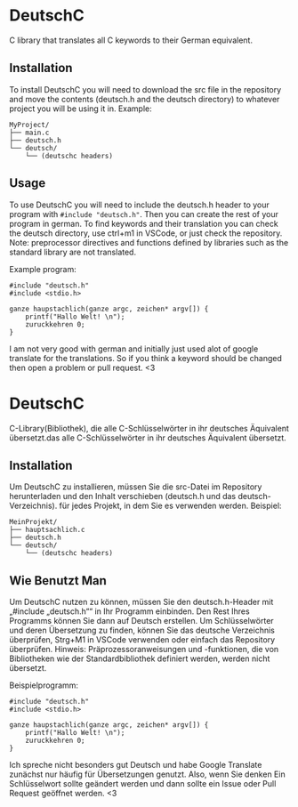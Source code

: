 # DeutschC
C library that translates all C keywords to their German equivalent.

## Installation
To install DeutschC you will need to download the src file in the repository and move the contents (deutsch.h and the deutsch directory)
to whatever project you will be using it in. Example:
```
MyProject/
├── main.c
├── deutsch.h
└── deutsch/
    └── (deutschc headers)
```

## Usage
To use DeutschC you will need to include the deutsch.h header to your program with ```#include "deutsch.h"```. Then you can create the rest of your program in german. To find keywords and their translation you can check the deutsch directory, use ctrl+m1 in VSCode, or just check the repository.
Note: preprocessor directives and functions defined by libraries such as the standard library are not translated.

Example program:
```
#include "deutsch.h"
#include <stdio.h>

ganze haupstachlich(ganze argc, zeichen* argv[]) {
    printf("Hallo Welt! \n");
    zuruckkehren 0;
}
```

I am not very good with german and initially just used alot of google translate for the translations. So if you think
a keyword should be changed then open a problem or pull request. <3

# DeutschC
C-Library(Bibliothek), die alle C-Schlüsselwörter in ihr deutsches Äquivalent übersetzt.das alle C-Schlüsselwörter in ihr deutsches Äquivalent übersetzt. 

## Installation
Um DeutschC zu installieren, müssen Sie die src-Datei im Repository herunterladen und den Inhalt verschieben (deutsch.h und das deutsch-Verzeichnis).
für jedes Projekt, in dem Sie es verwenden werden. Beispiel:
```
MeinProjekt/
├── hauptsachlich.c
├── deutsch.h
└── deutsch/
    └── (deutschc headers)
```

## Wie Benutzt Man
Um DeutschC nutzen zu können, müssen Sie den deutsch.h-Header mit „#include „deutsch.h““ in Ihr Programm einbinden. Den Rest Ihres Programms können Sie dann auf Deutsch erstellen. Um Schlüsselwörter und deren Übersetzung zu finden, können Sie das deutsche Verzeichnis überprüfen, Strg+M1 in VSCode verwenden oder einfach das Repository überprüfen.
Hinweis: Präprozessoranweisungen und -funktionen, die von Bibliotheken wie der Standardbibliothek definiert werden, werden nicht übersetzt.

Beispielprogramm:
```
#include "deutsch.h"
#include <stdio.h>

ganze haupstachlich(ganze argc, zeichen* argv[]) {
    printf("Hallo Welt! \n");
    zuruckkehren 0;
}
```

Ich spreche nicht besonders gut Deutsch und habe Google Translate zunächst nur häufig für Übersetzungen genutzt. Also, wenn Sie denken
Ein Schlüsselwort sollte geändert werden und dann sollte ein Issue oder Pull Request geöffnet werden. <3
